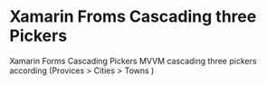 # Xamarin Froms Cascading three Pickers
Xamarin Forms Cascading Pickers
MVVM
cascading three pickers according (Provices > Cities > Towns )
